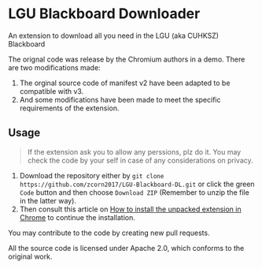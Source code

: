 # LGU Blackboard Downloader

An extension to download all you need in the LGU (aka CUHKSZ) Blackboard

The orignal code was release by the Chromium authors in a demo.
There are two modifications made:

1. The orginal source code of manifest v2 have been adapted to be compatible with v3.
2. And some modifications have been made to meet the specific requirements of the extension.


## Usage

> If the extension ask you to allow any perssions, plz do it.
> You may check the code by your self in case of any considerations on privacy.
>

1. Download the repository either by `git clone https://github.com/zcorn2017/LGU-Blackboard-DL.git` or click the green `Code` button and then choose `Download ZIP` (Remember to unzip the file in the latter way).
2. Then consult this article on [How to install the unpacked extension in Chrome](https://webkul.com/blog/how-to-install-the-unpacked-extension-in-chrome/) to continue the installation.


You may contribute to the code by creating new pull requests.



All the source code is licensed under Apache 2.0, which conforms to the original work.